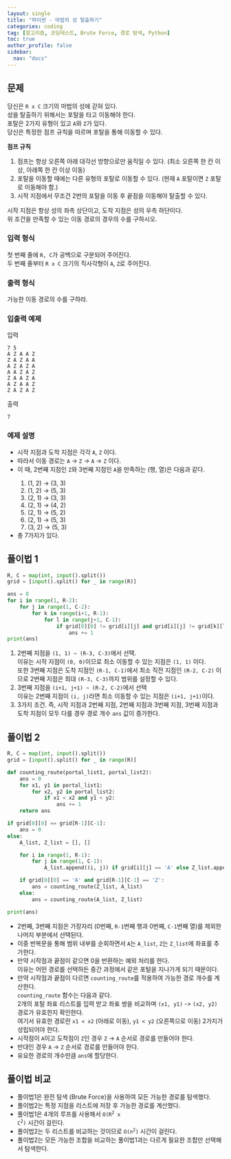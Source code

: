 ```yaml
---
layout: single
title: "파이썬 - 마법의 성 탈출하기"
categories: coding
tag: [알고리즘, 코딩테스트, Brute Force, 경로 탐색, Python]
toc: true
author_profile: false
sidebar:
  nav: "docs"
---
```


## 문제
당신은 `R x C` 크기의 마법의 성에 갇혀 있다. <br> 
성을 탈출하기 위해서는 포탈을 타고 이동해야 한다. <br>
포탈은 2가지 유형이 있고 `A`와 `Z`가 있다. <br>
당신은 특정한 점프 규칙을 따르며 포탈을 통해 이동할 수 있다.

**점프 규칙**
1. 점프는 항상 오른쪽 아래 대각선 방향으로만 움직일 수 있다. (최소 오른쪽 한 칸 이상, 아래쪽 한 칸 이상 이동)
2. 포탈을 이동할 때에는 다른 유형의 포탈로 이동할 수 있다. (현재 `A` 포탈이면 `Z` 포탈로 이동해야 함.)
3. 시작 지점에서 무조건 2번의 포탈을 이동 후 끝점을 이동해야 탈출할 수 있다.

시작 지점은 항상 성의 좌측 상단이고, 도착 지점은 성의 우측 하단이다. <br>
위 조건을 만족할 수 있는 이동 경로의 경우의 수를 구하시오.

### 입력 형식
첫 번째 줄에 `R, C`가 공백으로 구분되어 주어진다. <br>
두 번째 줄부터 `R x C` 크기의 직사각형이 `A`, `Z`로 주어진다.

### 출력 형식
가능한 이동 경로의 수를 구하라.

### 입출력 예제
입력
```
7 5
A Z A A Z
Z A Z A A
A Z A Z A
A A Z A Z
Z A A Z A
A Z A A Z
Z A Z A Z
```
출력
```
7
```

### 예제 설명
<ul>
  <li>시작 지점과 도착 지점은 각각 <code>A</code>, <code>Z</code> 이다.</li>
  <li>따라서 이동 경로는 <code>A</code> -> <code>Z</code> -> <code>A</code> -> <code>Z</code> 이다.</li>
  <li>이 때, 2번째 지점인 <code>Z</code>와 3번째 지점인 <code>A</code>을 만족하는 (행, 열)은 다음과 같다.</li>
  <ol>
    <li>(1, 2) -> (3, 3)</li>
    <li>(1, 2) -> (5, 3)</li>
    <li>(2, 1) -> (3, 3)</li>
    <li>(2, 1) -> (4, 2)</li>
    <li>(2, 1) -> (5, 2)</li>
    <li>(2, 1) -> (5, 3)</li>
    <li>(3, 2) -> (5, 3)</li>
  </ol>
  <li>총 7가지가 있다.</li>
</ul>

## 풀이법 1
```python
R, C = map(int, input().split())
grid = [input().split() for _ in range(R)]

ans = 0
for i in range(1, R-2):
    for j in range(1, C-2):
        for k in range(i+1, R-1):
            for l in range(j+1, C-1):
                if grid[0][0] != grid[i][j] and grid[i][j] != grid[k][l] and grid[k][l] != grid[R-1][C-1]:
                    ans += 1
print(ans)  
```
1. 2번째 지점을 `(1, 1) ~ (R-3, C-3)`에서 선택. <br> 이유는 시작 지점이 `(0, 0)`이므로 최소 이동할 수 있는 지점은 `(1, 1)` 이다. <br> 또한 3번째 지점은 도착 지점인 `(R-1, C-1)`에서 최소 직전 지점인 `(R-2, C-2)` 이므로 2번째 지점은 최대 `(R-3, C-3)`까지 범위를 설정할 수 있다.
2. 3번째 지점을 `(i+1, j+1) ~ (R-2, C-2)`에서 선택 <br> 이유는 2번째 지점이 `(i, j)`라면 최소 이동할 수 있는 지점은 `(i+1, j+1)`이다.
3. 3가지 조건. 즉, 시작 지점과 2번째 지점, 2번째 지점과 3번째 지점, 3번째 지점과 도착 지점이 모두 다를 경우 경로 개수 `ans` 값이 증가한다.

## 풀이법 2
```python
R, C = map(int, input().split())
grid = [input().split() for _ in range(R)]

def counting_route(portal_list1, portal_list2):
    ans = 0
    for x1, y1 in portal_list1:
        for x2, y2 in portal_list2:
            if x1 < x2 and y1 < y2:
                ans += 1
    return ans

if grid[0][0] == grid[R-1][C-1]:
    ans = 0
else:
    A_list, Z_list = [], []

    for i in range(1, R-1):
        for j in range(1, C-1):
            A_list.append((i, j)) if grid[i][j] == 'A' else Z_list.append((i, j))

    if grid[0][0] == 'A' and grid[R-1][C-1] == 'Z':
        ans = counting_route(Z_list, A_list)
    else:
        ans = counting_route(A_list, Z_list)

print(ans)
```
- 2번째, 3번째 지점은 가장자리 (0번째, `R-1`번째 행과 0번째, `C-1`번째 열)를 제외한 나머지 부분에서 선택된다.
- 이중 반복문을 통해 범위 내부를 순회하면서 `A`는 `A_list`, `Z`는 `Z_list`에 좌표를 추가한다.
- 만약 시작점과 끝점이 같으면 0을 반환하는 예외 처리를 한다. <br> 이유는 어떤 경로를 선택하든 중간 과정에서 같은 포털을 지나가게 되기 때문이다.
- 만약 시작점과 끝점이 다르면 `counting_route`를 적용하여 가능한 경로 개수를 계산한다. <br> `counting_route` 함수는 다음과 같다. <br> 2개의 포탈 좌표 리스트를 입력 받고 좌표 쌍을 비교하며 `(x1, y1)` -> `(x2, y2)` 경로가 유효한지 확인한다. <br> 여기서 유효한 경로란 `x1 < x2` (아래로 이동), `y1 < y2` (오른쪽으로 이동) 2가지가 성립되어야 한다. 
- 시작점이 `A`이고 도착점이 `Z`인 경우 `Z` -> `A` 순서로 경로를 만들어야 한다.
- 반대인 경우 `A` -> `Z` 순서로 경로를 만들어야 한다.
- 유요한 경로의 개수만큼 `ans`에 할당한다.

## 풀이법 비교
- 풀이법1은 완전 탐색 (Brute Force)을 사용하여 모든 가능한 경로를 탐색했다.
- 풀이법2는 특정 지점을 리스트에 저장 후 가능한 경로를 계산했다.
- 풀이법1은 4개의 루프를 사용해서 <code>O(R<sup>2</sup> x C<sup>2</sup>)</code> 시간이 걸린다.
- 풀이법2는 두 리스트를 비교하는 것이므로 <code>O(n<sup>2</sup>)</code> 시간이 걸린다.
- 풀이법2는 모든 가능한 조합을 비교하는 풀이법1과는 다르게 필요한 조합만 선택해서 탐색한다.

